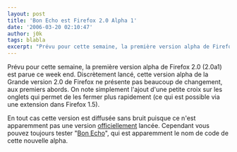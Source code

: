 ```yaml
---
layout: post
title: 'Bon Echo est Firefox 2.0 Alpha 1'
date: '2006-03-20 02:10:47'
author: j0k
tags: blabla
excerpt: "Prévu pour cette semaine, la première version alpha de Firefox 2.0 (2.0a1) est parue ce week end. Discrètement lancé, cette version alpha de la Grande version 2.0 de Firefox ne présente pas beaucoup de changement, aux premiers abords.     \nOn note simplement l'ajout d'une petite croix sur les onglets qui permet de les fermer plus rapidement (ce qui est possible      …"
---
```


Prévu pour cette semaine, la première version alpha de Firefox 2.0 (2.0a1) est parue ce week end. Discrètement lancé, cette version alpha de la Grande version 2.0 de Firefox ne présente pas beaucoup de changement, aux premiers abords.
On note simplement l'ajout d'une petite croix sur les onglets qui permet de les fermer plus rapidement (ce qui est possible via une extension dans Firefox 1.5).

En tout cas cette version est diffusée sans bruit puisque ce n'est apparemment pas une version [officiellement](http://weblogs.mozillazine.org/asa/archives/2006/03/releases_1.html) lancée. Cependant vous pouvez toujours tester &quot;[Bon Echo](http://fr.techcrunch.com/2006/03/20/firefox-20-alpha-est-lance/)&quot;, qui est apparemment le nom de code de cette nouvelle alpha.
